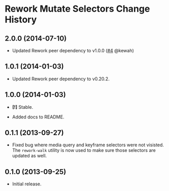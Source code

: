 Rework Mutate Selectors Change History
======================================

2.0.0 (2014-07-10)
------------------

* Updated Rework peer dependency to v1.0.0 ([#4][] @kewah)

[#4]: https://github.com/ericf/rework-mutate-selectors/issues/4


1.0.1 (2014-01-03)
------------------

* Updated Rework peer dependency to v0.20.2.


1.0.0 (2014-01-03)
------------------

* **[!]** Stable.

* Added docs to README.


0.1.1 (2013-09-27)
------------------

* Fixed bug where media query and keyframe selectors were not visisted. The
  `rework-walk` utility is now used to make sure those selectors are updated as
  well.


0.1.0 (2013-09-25)
------------------

* Initial release.
